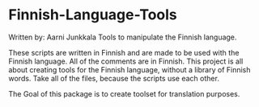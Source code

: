 # Finnish-Language-Tools
Written by: Aarni Junkkala
Tools to manipulate the Finnish language.

These scripts are written in Finnish and are made to be used with the Finnish language. All of the comments are in Finnish. This project is all about creating tools for the Finnish language, without a library of Finnish words. Take all of the files, because the scripts use each other.

The Goal of this package is to create toolset for translation purposes.
